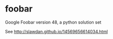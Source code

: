 # foobar

Google Foobar version 48, a python solution set

See http://slawdan.github.io/14569656614034.html
